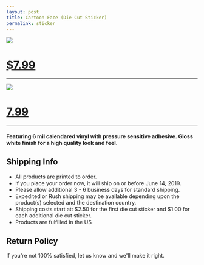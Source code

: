 ```yaml
---
layout: post
title: Cartoon Face (Die-Cut Sticker)
permalink: sticker
---
```


![][image-1]

# [$7.99][1]

---- 

![][image-2]

# [7.99][2]

---- 

#### Featuring 6 mil calendared vinyl with pressure sensitive adhesive. Gloss white finish for a high quality look and feel.

## Shipping Info

- All products are printed to order. 
- If you place your order now, it will ship on or before June 14, 2019.
- Please allow additional 3 - 6 business days for standard shipping.
- Expedited or Rush shipping may be available depending upon the product(s) selected and the destination country.
- Shipping costs start at: $2.50 for the first die cut sticker and $1.00 for each additional die cut sticker.
- Products are fulfilled in the US

## Return Policy

If you're not 100% satisfied, let us know and we'll make it right.

[1]:	https://teespring.com/shop/die-cut-nash
[2]:	https://teespring.com/shop/cartoon-brand

[image-1]:	https://vangogh.teespring.com/v3/image/03EO9jt3xknYx6MADwPgS8oF3l0/480/560.jpg
[image-2]:	https://vangogh.teespring.com/v3/image/uGeNJpNZD5FgRVDuVyY8riGuvvQ/480/560.jpg